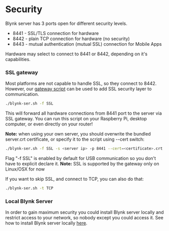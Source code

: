 # Security

Blynk server has 3 ports open for different security levels.
* 8441 - SSL/TLS connection for hardware
* 8442 - plain TCP connection for hardware (no security)
* 8443 - mutual authentication (mutual SSL) connection for Mobile Apps

Hardware may select to connect to 8441 or 8442, depending on it's capabilities.

### SSL gateway

Most platforms are not capable to handle SSL, so they connect to 8442.
However, our [gateway script](https://github.com/blynkkk/blynk-library/blob/master/scripts/blynk-ser.sh) can be used to add SSL security layer to communication.

```bash
./blynk-ser.sh -f SSL
```
This will forward all hardware connections from 8441 port to the server via SSL gateway.
You can run this script on your Raspberry Pi, desktop computer, or even directly on your router!

**Note:** when using your own server, you should overwrite the bundled server.crt certificate, or specify it to the script using --cert switch:

```bash
./blynk-ser.sh -f SSL -s <server ip> -p 8441 --cert=<certificate>.crt
```

Flag "-f SSL" is enabled by default for USB communication so you don't have to explicit declare it.
**Note:** SSL is supported by the gateway only on Linux/OSX for now
 
If you want to skip SSL, and connect to TCP, you can also do that:

```bash
./blynk-ser.sh -t TCP
```

### Local Blynk Server

In order to gain maximum security you could install Blynk server locally and restrict access to your network, so nobody except you could access it.
See how to install Blynk server locally [here](https://github.com/blynkkk/blynk-server#blynk-server).